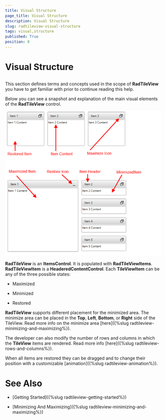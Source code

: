 ```yaml
---
title: Visual Structure
page_title: Visual Structure
description: Visual Structure
slug: radtileview-visual-structure
tags: visual,structure
published: True
position: 0
---
```


# Visual Structure



## 

This section defines terms and concepts used in the scope of __RadTileView__ you have to get familiar 
        with prior to continue reading this help.

Below you can see a snapshot and explanation of the main visual elements of the __RadTileView__ control.

![tileview visuals](images/tileview_visuals.png)

__RadTileView__ is an __ItemsControl__. It is populated with 
          __RadTileViewItems__. __RadTileViewItem__ is a 
          __HeaderedContentControl__. Each __TileViewItem__ can be any of the three possible 
          states:

* Maximized

* Minimized

* Restored

__RadTileView__ supports different placement for the minimized area. The minimize area can be placed in 
          the __Top__, __Left__, __Bottom__, or __Right__
          side of the TileView. Read more info on the minimize area [here]({%slug radtileview-minimizing-and-maximizing%}).

The developer can also modify the number of rows and columns in which the __TileView__ items are rendered. Read more info 
        [here]({%slug radtileview-rows-and-columns%}).

When all items are restored they can be dragged and to change their position with a customizable 
        [animation]({%slug radtileview-animation%}).

# See Also

 * [Getting Started]({%slug radtileview-getting-started%})

 * [Minimizing And Maximizing]({%slug radtileview-minimizing-and-maximizing%})
